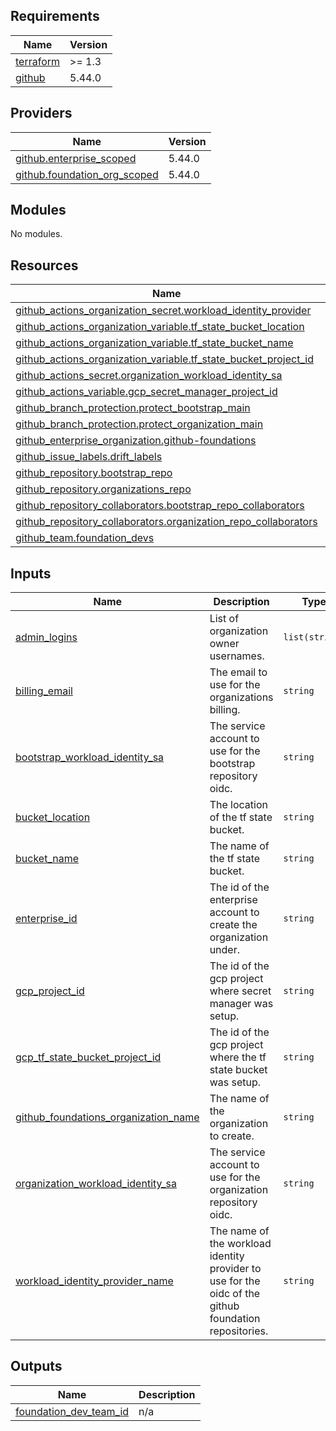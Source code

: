 ## Requirements

| Name | Version |
|------|---------|
| <a name="requirement_terraform"></a> [terraform](#requirement\_terraform) | >= 1.3 |
| <a name="requirement_github"></a> [github](#requirement\_github) | 5.44.0 |

## Providers

| Name | Version |
|------|---------|
| <a name="provider_github.enterprise_scoped"></a> [github.enterprise\_scoped](#provider\_github.enterprise\_scoped) | 5.44.0 |
| <a name="provider_github.foundation_org_scoped"></a> [github.foundation\_org\_scoped](#provider\_github.foundation\_org\_scoped) | 5.44.0 |

## Modules

No modules.

## Resources

| Name | Type |
|------|------|
| [github_actions_organization_secret.workload_identity_provider](https://registry.terraform.io/providers/hashicorp/github/5.44.0/docs/resources/actions_organization_secret) | resource |
| [github_actions_organization_variable.tf_state_bucket_location](https://registry.terraform.io/providers/hashicorp/github/5.44.0/docs/resources/actions_organization_variable) | resource |
| [github_actions_organization_variable.tf_state_bucket_name](https://registry.terraform.io/providers/hashicorp/github/5.44.0/docs/resources/actions_organization_variable) | resource |
| [github_actions_organization_variable.tf_state_bucket_project_id](https://registry.terraform.io/providers/hashicorp/github/5.44.0/docs/resources/actions_organization_variable) | resource |
| [github_actions_secret.organization_workload_identity_sa](https://registry.terraform.io/providers/hashicorp/github/5.44.0/docs/resources/actions_secret) | resource |
| [github_actions_variable.gcp_secret_manager_project_id](https://registry.terraform.io/providers/hashicorp/github/5.44.0/docs/resources/actions_variable) | resource |
| [github_branch_protection.protect_bootstrap_main](https://registry.terraform.io/providers/hashicorp/github/5.44.0/docs/resources/branch_protection) | resource |
| [github_branch_protection.protect_organization_main](https://registry.terraform.io/providers/hashicorp/github/5.44.0/docs/resources/branch_protection) | resource |
| [github_enterprise_organization.github-foundations](https://registry.terraform.io/providers/hashicorp/github/5.44.0/docs/resources/enterprise_organization) | resource |
| [github_issue_labels.drift_labels](https://registry.terraform.io/providers/hashicorp/github/5.44.0/docs/resources/issue_labels) | resource |
| [github_repository.bootstrap_repo](https://registry.terraform.io/providers/hashicorp/github/5.44.0/docs/resources/repository) | resource |
| [github_repository.organizations_repo](https://registry.terraform.io/providers/hashicorp/github/5.44.0/docs/resources/repository) | resource |
| [github_repository_collaborators.bootstrap_repo_collaborators](https://registry.terraform.io/providers/hashicorp/github/5.44.0/docs/resources/repository_collaborators) | resource |
| [github_repository_collaborators.organization_repo_collaborators](https://registry.terraform.io/providers/hashicorp/github/5.44.0/docs/resources/repository_collaborators) | resource |
| [github_team.foundation_devs](https://registry.terraform.io/providers/hashicorp/github/5.44.0/docs/resources/team) | resource |

## Inputs

| Name | Description | Type | Default | Required |
|------|-------------|------|---------|:--------:|
| <a name="input_admin_logins"></a> [admin\_logins](#input\_admin\_logins) | List of organization owner usernames. | `list(string)` | n/a | yes |
| <a name="input_billing_email"></a> [billing\_email](#input\_billing\_email) | The email to use for the organizations billing. | `string` | n/a | yes |
| <a name="input_bootstrap_workload_identity_sa"></a> [bootstrap\_workload\_identity\_sa](#input\_bootstrap\_workload\_identity\_sa) | The service account to use for the bootstrap repository oidc. | `string` | n/a | yes |
| <a name="input_bucket_location"></a> [bucket\_location](#input\_bucket\_location) | The location of the tf state bucket. | `string` | n/a | yes |
| <a name="input_bucket_name"></a> [bucket\_name](#input\_bucket\_name) | The name of the tf state bucket. | `string` | n/a | yes |
| <a name="input_enterprise_id"></a> [enterprise\_id](#input\_enterprise\_id) | The id of the enterprise account to create the organization under. | `string` | n/a | yes |
| <a name="input_gcp_project_id"></a> [gcp\_project\_id](#input\_gcp\_project\_id) | The id of the gcp project where secret manager was setup. | `string` | n/a | yes |
| <a name="input_gcp_tf_state_bucket_project_id"></a> [gcp\_tf\_state\_bucket\_project\_id](#input\_gcp\_tf\_state\_bucket\_project\_id) | The id of the gcp project where the tf state bucket was setup. | `string` | n/a | yes |
| <a name="input_github_foundations_organization_name"></a> [github\_foundations\_organization\_name](#input\_github\_foundations\_organization\_name) | The name of the organization to create. | `string` | n/a | yes |
| <a name="input_organization_workload_identity_sa"></a> [organization\_workload\_identity\_sa](#input\_organization\_workload\_identity\_sa) | The service account to use for the organization repository oidc. | `string` | n/a | yes |
| <a name="input_workload_identity_provider_name"></a> [workload\_identity\_provider\_name](#input\_workload\_identity\_provider\_name) | The name of the workload identity provider to use for the oidc of the github foundation repositories. | `string` | n/a | yes |

## Outputs

| Name | Description |
|------|-------------|
| <a name="output_foundation_dev_team_id"></a> [foundation\_dev\_team\_id](#output\_foundation\_dev\_team\_id) | n/a |